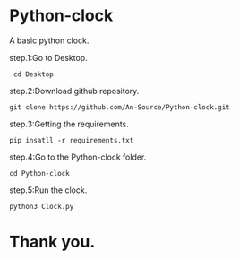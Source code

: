 # Python-clock
A basic python clock.

step.1:Go to Desktop.

     cd Desktop

step.2:Download github repository.

    git clone https://github.com/An-Source/Python-clock.git

step.3:Getting the requirements.

    pip insatll -r requirements.txt
    
step.4:Go to the Python-clock folder.

    cd Python-clock
    
step.5:Run the clock.

    python3 Clock.py
    
    
# Thank you.
